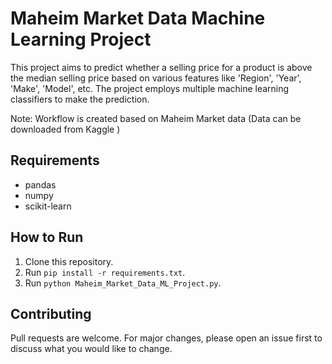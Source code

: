 # Maheim Market Data Machine Learning Project

This project aims to predict whether a selling price for a product is above the median selling price based on various features like 'Region', 'Year', 'Make', 'Model', etc. The project employs multiple machine learning classifiers to make the prediction.

Note: Workflow is created based on Maheim Market data (Data can be downloaded from Kaggle )

## Requirements

- pandas
- numpy
- scikit-learn

## How to Run

1. Clone this repository.
2. Run `pip install -r requirements.txt`.
3. Run `python Maheim_Market_Data_ML_Project.py`.

## Contributing
Pull requests are welcome. For major changes, please open an issue first to discuss what you would like to change.
